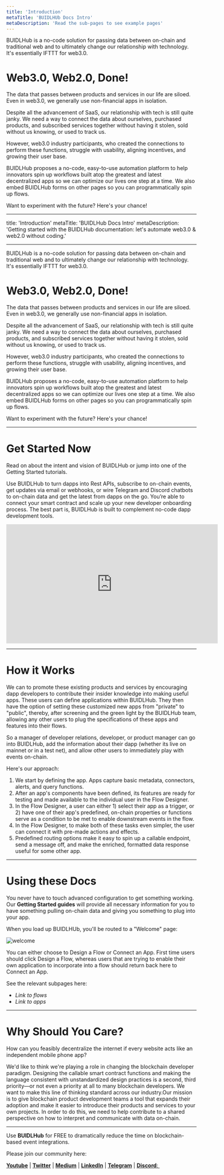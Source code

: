 ```yaml
---
title: 'Introduction'
metaTitle: 'BUIDLHUb Docs Intro'
metaDescription: 'Read the sub-pages to see example pages'
---
```


BUIDLHub is a no-code solution for passing data between on-chain and traditional web and to ultimately change our relationship with technology. It's essentially IFTTT for web3.0.

# Web3.0, Web2.0, Done!

The data that passes between products and services in our life are siloed. Even in web3.0, we generally use non-financial apps in isolation.

Despite all the advancement of SaaS, our relationship with tech is still quite janky. We need a way to connect the data about ourselves, purchased products, and subscribed services together without having it stolen, sold without us knowing, or used to track us.

However, web3.0 industry participants, who created the connections to perform these functions, struggle with usability, aligning incentives, and growing their user base.

BUIDLHub proposes a no-code, easy-to-use automation platform to help innovators spin up workflows built atop the greatest and latest decentralized apps so we can optimize our lives one step at a time. We also embed BUIDLHub forms on other pages so you can programmatically spin up flows.

Want to experiment with the future? Here's your chance!

---

title: 'Introduction'
metaTitle: 'BUIDLHub Docs Intro'
metaDescription: 'Getting started with the BUIDLHub documentation: let's automate web3.0 & web2.0 without coding.'

---

BUIDLHub is a no-code solution for passing data between on-chain and traditional web and to ultimately change our relationship with technology. It's essentially IFTTT for web3.0.

# Web3.0, Web2.0, Done!

The data that passes between products and services in our life are siloed. Even in web3.0, we generally use non-financial apps in isolation.

Despite all the advancement of SaaS, our relationship with tech is still quite janky. We need a way to connect the data about ourselves, purchased products, and subscribed services together without having it stolen, sold without us knowing, or used to track us.

However, web3.0 industry participants, who created the connections to perform these functions, struggle with usability, aligning incentives, and growing their user base.

BUIDLHub proposes a no-code, easy-to-use automation platform to help innovators spin up workflows built atop the greatest and latest decentralized apps so we can optimize our lives one step at a time. We also embed BUIDLHub forms on other pages so you can programmatically spin up flows.

Want to experiment with the future? Here's your chance!

---

# Get Started Now

Read on about the intent and vision of BUIDLHub or jump into one of the Getting Started tutorials.

Use BUIDLHub to turn dapps into Rest APIs, subscribe to on-chain events, get updates via email or webhooks, or wire Telegram and Discord chatbots to on-chain data and get the latest from dapps on the go. You’re able to connect your smart contract and scale up your new developer onboarding process. The best part is, BUIDLHub is built to complement no-code dapp development tools.

<iframe width="560" height="315" src="https://www.youtube.com/embed/x61k0wyqTMs" frameborder="0" allow="accelerometer; autoplay; encrypted-media; gyroscope; picture-in-picture" allowfullscreen></iframe>

---

# How it Works

We can to promote these existing products and services by encouraging dapp developers to contribute their insider knowledge into making useful apps. These users can define applications within BUIDLHub. They then have the option of setting these customized new apps from "private" to "public", thereby, after screening and the green light by the BUIDLHub team, allowing any other users to plug the specifications of these apps and features into their flows.

So a manager of developer relations, developer, or product manager can go into BUIDLHub, add the information about their dapp (whether its live on mainnet or in a test net), and allow other users to immediately play with events on-chain.

Here's our approach:

1. We start by defining the app. Apps capture basic metadata, connectors, alerts, and query functions.
2. After an app's components have been defined, its features are ready for testing and made available to the individual user in the Flow Designer.
3. In the Flow Designer, a user can either 1) select their app as a trigger, or 2) have one of their app's predefined, on-chain properties or functions serve as a condition to be met to enable downstream events in the flow.
4. In the Flow Designer, to make both of these tasks even simpler, the user can connect it with pre-made actions and effects.
5. Predefined routing options make it easy to spin up a callable endpoint, send a message off, and make the enriched, formatted data response useful for some other app.

---

# Using these Docs

You never have to touch advanced configuration to get something working. Our **Getting Started guides** will provide all necessary information for you to have something pulling on-chain data and giving you something to plug into your app.

When you load up BUIDLHUb, you'll be routed to a "Welcome" page:

![welcome](https://github.com/BUIDLHub/docs/gatsby-gitbook-starter/src/assets/images/welcome.png)

You can either choose to Design a Flow or Connect an App. First time users should click Design a Flow, whereas users that are trying to enable their own application to incorporate into a flow should return back here to Connect an App.

See the relevant subpages here:

- _Link to flows_
- _Link to apps_

---

# Why Should You Care?

How can you feasibly decentralize the internet if every website acts like an independent mobile phone app?

We'd like to think we're playing a role in changing the blockchain developer paradigm. Designing the callable smart contract functions and making the language consistent with unstandardized design practices is a second, third priority—or not even a priority at all to many blockchain developers. We want to make this line of thinking standard across our industry.Our mission is to give blockchain product development teams a tool that expands their adoption and make it easier to introduce their products and services to your own projects. In order to do this, we need to help contribute to a shared perspective on how to interpret and communicate with data on-chain.

---

Use **BUIDLHub** for FREE to dramatically reduce the time on blockchain-based event integrations.

Please join our community here:

[**Youtube**](https://www.youtube.com/channel/UCBudqf1FNGwtOrPL8f99lCA/featured) | [**Twitter**](https://twittter.com/buidlhub) | [**Medium**](https://medium.com/buidlhub​) | [**LinkedIn**](https://www.linkedin.com/company/buidlhub/​) | [**Telegram**](https://t.me/buidlhub​) | [**Discord**: ](https://discord.gg/fQtpeT2​)
​
